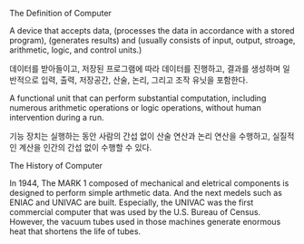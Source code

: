 The Definition of Computer

A device that accepts data, (processes the data in accordance with a stored program), (generates results) and (usually consists of input, output, stroage, arithmetic, logic, and control units.)

 데이터를 받아들이고, 저장된 프로그램에 따라 데이터를 진행하고, 결과를 생성하며 일반적으로 입력, 출력, 저장공간, 산술, 논리, 그리고 조작 유닛을 포함한다.

A functional unit that can perform substantial computation, including numerous arithmetic operations or logic operations, without human intervention during a run.

 기능 장치는 실행하는 동안 사람의 간섭 없이 산술 연산과 논리 연산을 수행하고, 실질적인 계산을 인간의 간섭 없이 수행할 수 있다.



The History of Computer

In 1944, The MARK 1 composed of mechanical and eletrical components is designed to perform simple arthmetic data. And the next medels such as ENIAC and UNIVAC are built. Especially, the UNIVAC was the first commercial computer that was used by the U.S. Bureau of Census. However, the vacuum tubes used in those machines generate enormous heat that shortens the life of tubes.



